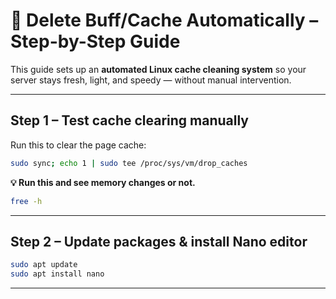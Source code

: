 # **🧹 Delete Buff/Cache Automatically – Step-by-Step Guide**

This guide sets up an **automated Linux cache cleaning system** so your server stays fresh, light, and speedy — without manual intervention.

---

## **Step 1 – Test cache clearing manually**
Run this to clear the page cache:
```bash
sudo sync; echo 1 | sudo tee /proc/sys/vm/drop_caches
```
**💡 Run this and see memory changes or not.**
```bash
free -h
```

---

## **Step 2 – Update packages & install Nano editor**
```bash
sudo apt update
sudo apt install nano
```

---
